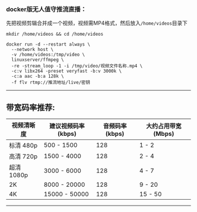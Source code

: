 ### docker版无人值守推流直播：

先把视频剪辑合并成一个视频，视频需MP4格式，然后放入`/home/videos`目录下


```
mkdir /home/videos && cd /home/videos
```



```
docker run -d --restart always \
  --network host \
  -v /home/videos:/tmp/video \
  linuxserver/ffmpeg \
  -re -stream_loop -1 -i /tmp/video/视频文件名称.mp4 \
  -c:v libx264 -preset veryfast -b:v 3000k \
  -c:a aac -b:a 128k \
  -f flv rtmp://推流地址/live/密钥
```

---

##  带宽码率推荐:

| 视频清晰度    | 建议视频码率 (kbps) | 音频码率 (kbps) | 大约占用带宽 (Mbps) |
|-------------|-------------------|----------------|------------------|
| 标清 480p  | 500 - 1500        | 128            | 1 - 2     |
| 高清 720p  | 1500 - 4000       | 128            | 2 - 4      |
| 超清 1080p | 3000 - 6000       | 128            | 4 - 7      |
| 2K           | 8000 - 20000      | 128            | 9 - 20     |
| 4K           | 15000 - 50000     | 128            | 15 - 50    |



---



